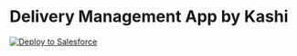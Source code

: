 Delivery Management App by Kashi
====================================
 
<a href="https://githubsfdeploy.herokuapp.com?owner=faisalbahadur&repo=testvf">
  <img alt="Deploy to Salesforce"
       src="https://raw.githubusercontent.com/afawcett/githubsfdeploy/master/src/main/webapp/resources/img/deploy.png">
</a>
